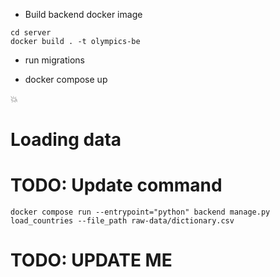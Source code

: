 - Build backend docker image

```
cd server
docker build . -t olympics-be
```

- run migrations

- docker compose up

:boom:

# Loading data

# TODO: Update command

```
docker compose run --entrypoint="python" backend manage.py load_countries --file_path raw-data/dictionary.csv
```

# TODO: UPDATE ME
